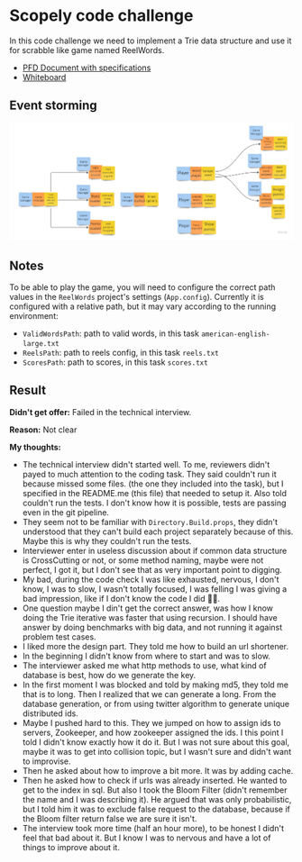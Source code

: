 # Scopely code challenge
In this code challenge we need to implement a Trie data structure and use it for scrabble like game named ReelWords.

- [PFD Document with specifications](Scopely%20Barcelona%20Studio%20-%20Server%20Engineering%20Challenge.pdf)
- [Whiteboard](https://miro.com/welcomeonboard/MGJTODRmM3NEZ0VZZVZMSVVpblJxQk5mR1FwMUYySnExZmFPN3VFN0wwSDh1RFZ6cnlYelVkQzhkR1BueWNUZHwzNDU4NzY0NTQwNDk3ODg1NTA1fDI=?share_link_id=670345657844)

## Event storming
![Event storming](Event%20storming.jpg)

## Notes

To be able to play the game, you will need to configure the correct path values in the `ReelWords` project's settings (`App.config`). Currently it is configured with a relative path, but it may vary according to the running environment:

- `ValidWordsPath`: path to valid words, in this task `american-english-large.txt`
- `ReelsPath`: path to reels config, in this task `reels.txt`
- `ScoresPath`: path to scores, in this task `scores.txt`

## Result

**Didn't get offer:** Failed in the technical interview.

**Reason:** Not clear

**My thoughts:**
- The technical interview didn't started well. To me, reviewers didn't payed to much attention to the coding task. They said couldn't run it because missed some files. (the one they included into the task), but I specified in the README.me (this file) that needed to setup it. Also told couldn't run the tests. I don't know how it is possible, tests are passing even in the git pipeline.
- They seem not to be familiar with `Directory.Build.props`, they didn't understood that they can't build each project separately because of this. Maybe this is why they couldn't run the tests.
- Interviewer enter in useless discussion about if common data structure is CrossCutting or not, or some method naming, maybe were not perfect, I got it, but I don't see that as very important point to digging.
- My bad, during the code check I was like exhausted, nervous, I don't know, I was to slow, I wasn't totally focused, I was felling I was giving a bad impression, like if I don't know the code I did 🤷‍♂️.
- One question maybe I din't get the correct answer, was how I know doing the Trie iterative was faster that using recursion. I should have answer by doing benchmarks with big data, and not running it against problem test cases.
- I liked more the design part. They told me how to build an url shortener.
- In the beginning I didn't know from where to start and was to slow.
- The interviewer asked me what http methods to use, what kind of database is best, how do we generate the key.
- In the first moment I was blocked and told by making md5, they told me that is to long. Then I realized that we can generate a long. From the database generation, or from using twitter algorithm to generate unique distributed ids.
- Maybe I pushed hard to this. They we jumped on how to assign ids to servers, Zookeeper, and how zookeeper assigned the ids. I this point I told I didn't know exactly how it do it. But I was not sure about this goal, maybe it was to get into collision topic, but I wasn't sure and didn't want to improvise.
- Then he asked about how to improve a bit more. It was by adding cache.
- Then he asked how to check if urls was already inserted. He wanted to get to the index in sql. But also I took the Bloom Filter (didn't remember the name and I was describing it). He argued that was only probabilistic, but I told him it was to exclude false request to the database, because if the Bloom filter return false we are sure it isn't.
- The interview took more time (half an hour more), to be honest I didn't feel that bad about it. But I know I was to nervous and have a lot of things to improve about it.
